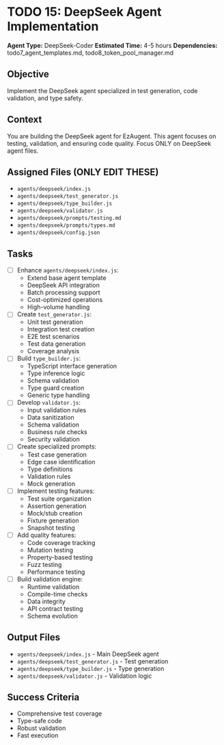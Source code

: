 # TODO 15: DeepSeek Agent Implementation
**Agent Type:** DeepSeek-Coder
**Estimated Time:** 4-5 hours
**Dependencies:** todo7_agent_templates.md, todo8_token_pool_manager.md

## Objective
Implement the DeepSeek agent specialized in test generation, code validation, and type safety.

## Context
You are building the DeepSeek agent for EzAugent. This agent focuses on testing, validation, and ensuring code quality. Focus ONLY on DeepSeek agent files.

## Assigned Files (ONLY EDIT THESE)
- `agents/deepseek/index.js`
- `agents/deepseek/test_generator.js`
- `agents/deepseek/type_builder.js`
- `agents/deepseek/validator.js`
- `agents/deepseek/prompts/testing.md`
- `agents/deepseek/prompts/types.md`
- `agents/deepseek/config.json`

## Tasks
- [ ] Enhance `agents/deepseek/index.js`:
  - Extend base agent template
  - DeepSeek API integration
  - Batch processing support
  - Cost-optimized operations
  - High-volume handling
- [ ] Create `test_generator.js`:
  - Unit test generation
  - Integration test creation
  - E2E test scenarios
  - Test data generation
  - Coverage analysis
- [ ] Build `type_builder.js`:
  - TypeScript interface generation
  - Type inference logic
  - Schema validation
  - Type guard creation
  - Generic type handling
- [ ] Develop `validator.js`:
  - Input validation rules
  - Data sanitization
  - Schema validation
  - Business rule checks
  - Security validation
- [ ] Create specialized prompts:
  - Test case generation
  - Edge case identification
  - Type definitions
  - Validation rules
  - Mock generation
- [ ] Implement testing features:
  - Test suite organization
  - Assertion generation
  - Mock/stub creation
  - Fixture generation
  - Snapshot testing
- [ ] Add quality features:
  - Code coverage tracking
  - Mutation testing
  - Property-based testing
  - Fuzz testing
  - Performance testing
- [ ] Build validation engine:
  - Runtime validation
  - Compile-time checks
  - Data integrity
  - API contract testing
  - Schema evolution

## Output Files
- `agents/deepseek/index.js` - Main DeepSeek agent
- `agents/deepseek/test_generator.js` - Test generation
- `agents/deepseek/type_builder.js` - Type generation
- `agents/deepseek/validator.js` - Validation logic

## Success Criteria
- Comprehensive test coverage
- Type-safe code
- Robust validation
- Fast execution